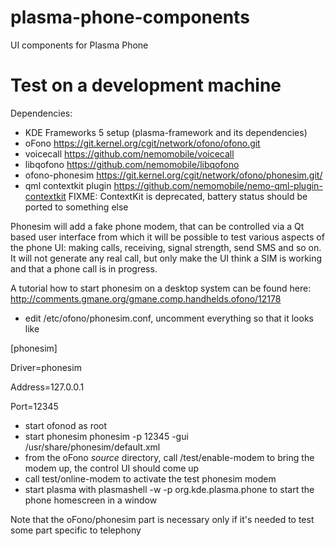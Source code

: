 plasma-phone-components
=======================

UI components for Plasma Phone

Test on a development machine
=======================

Dependencies:
* KDE Frameworks 5 setup (plasma-framework and its dependencies)
* oFono https://git.kernel.org/cgit/network/ofono/ofono.git
* voicecall https://github.com/nemomobile/voicecall
* libqofono https://github.com/nemomobile/libqofono
* ofono-phonesim https://git.kernel.org/cgit/network/ofono/phonesim.git/
* qml contextkit plugin https://github.com/nemomobile/nemo-qml-plugin-contextkit FIXME: ContextKit is deprecated, battery status should be ported to something else

Phonesim will add a fake phone modem, that can be controlled via a Qt based user interface from
which it will be possible to test various aspects of the phone UI: making calls, receiving, signal strength,
send SMS and so on. It will not generate any real call, but only make the UI think a SIM is working and that
a phone call is in progress.

A tutorial how to start phonesim on a desktop system can be found here:
http://comments.gmane.org/gmane.comp.handhelds.ofono/12178

* edit /etc/ofono/phonesim.conf, uncomment everything so that it looks like

 [phonesim]

 Driver=phonesim
 
 Address=127.0.0.1
 
 Port=12345


* start ofonod as root
* start phonesim
  phonesim -p 12345  -gui  /usr/share/phonesim/default.xml
* from the oFono *source* directory, call /test/enable-modem to bring the modem up, the control UI should come up
* call test/online-modem to activate the test phonesim modem
* start plasma with plasmashell -w -p org.kde.plasma.phone to start the phone homescreen in a window

Note that the oFono/phonesim part is necessary only if it's needed to test some part specific to telephony
